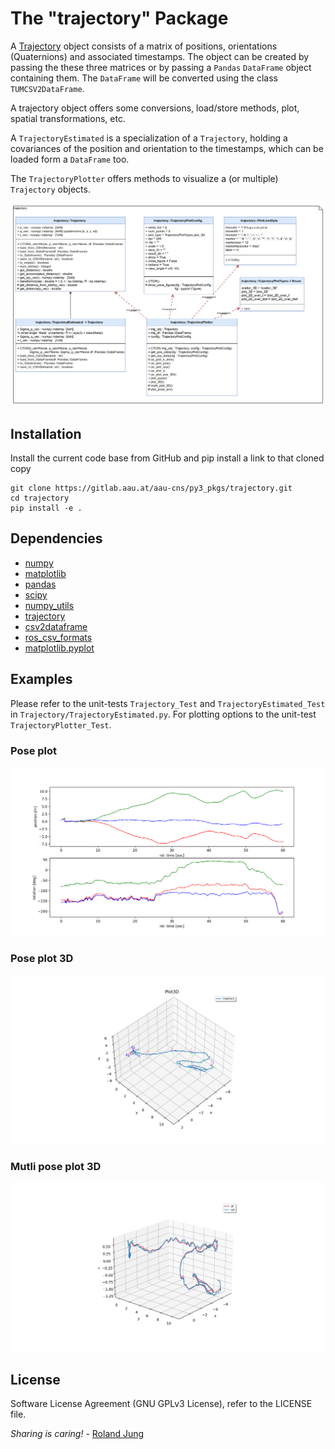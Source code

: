 # The "trajectory" Package

A [Trajectory](Trajectory.py) object consists of a matrix of positions, orientations (Quaternions) and associated timestamps.
The object can be created by passing the these three matrices or by passing a `Pandas` `DataFrame` object containing them. 
The `DataFrame` will be converted using the class `TUMCSV2DataFrame`.

A trajectory object offers some conversions, load/store methods, plot, spatial transformations, etc.  

A `TrajectoryEstimated` is a specialization of a `Trajectory`, holding a covariances of the position and orientation to the timestamps, which can be loaded form a `DataFrame` too.

The `TrajectoryPlotter` offers methods to visualize a (or multiple) `Trajectory` objects.

![class_diagram](./doc/class_diagram.png "folder structure")


## Installation

Install the current code base from GitHub and pip install a link to that cloned copy
```
git clone https://gitlab.aau.at/aau-cns/py3_pkgs/trajectory.git
cd trajectory
pip install -e .
```


## Dependencies

* [numpy]()
* [matplotlib]()
* [pandas]()
* [scipy]()
* [numpy_utils]()
* [trajectory]()
* [csv2dataframe]()
* [ros_csv_formats]()
* [matplotlib.pyplot]()


## Examples

Please refer to the unit-tests `Trajectory_Test` and `TrajectoryEstimated_Test` in `Trajectory/TrajectoryEstimated.py`.
For plotting options to the unit-test `TrajectoryPlotter_Test`.

### Pose plot
![pose](./doc/pose_plot.png "folder structure")

### Pose plot 3D
![plot3d](./doc/plot_3D.png "folder structure")

### Mutli pose plot 3D
![multi](./doc/multi.png "folder structure")


## License

Software License Agreement (GNU GPLv3  License), refer to the LICENSE file.

*Sharing is caring!* - [Roland Jung](https://github.com/jungr-ait)  
